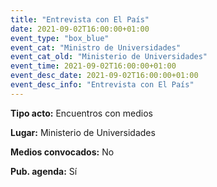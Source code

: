 ```yaml
---
title: "Entrevista con El País"
date: 2021-09-02T16:00:00+01:00
event_type: "box_blue" 
event_cat: "Ministro de Universidades"
event_cat_old: "Ministerio de Universidades"
event_time: 2021-09-02T16:00:00+01:00
event_desc_date: 2021-09-02T16:00:00+01:00
event_desc_info: "Entrevista con El País"
---
```

<p class="card-light list_schedule_description"><b>Tipo acto:</b> Encuentros con medios
</p>
<p class="card-light list_schedule_description"><b>Lugar:</b> Ministerio de Universidades
</p>
<p class="card-light list_schedule_description"><b>Medios convocados:</b> No
</p>
<p class="card-light list_schedule_description"><b>Pub. agenda:</b> Sí
</p>